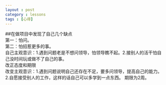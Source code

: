```yaml
---
layout : post
category : lessons
tags : [心得]
---
```

##在做项目中发现了自己几个缺点   
第一：怕问。   
第二：怕招惹更多的事。    
自己主观意识：1.遇到问题老是不想问领导，怕领导瞧不起。2.接别人的活干怕自己没时间玩或做不了自己的事。   
改正态度和期限   
改变主观意识：1.遇到问题说明自己还存在不足，要多问领导，提高自己的能力。2.自愿接受别人的工作，这样的话自己可以多学到一点东西。
期限为2周。
